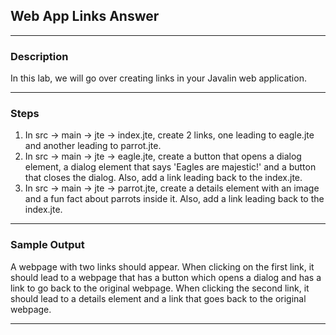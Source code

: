 ## Web App Links Answer
---
### Description
In this lab, we will go over creating links in your Javalin web application.

---
### Steps
1. In src -> main -> jte -> index.jte, create 2 links, one leading to eagle.jte and another leading to parrot.jte.
2. In src -> main -> jte -> eagle.jte, create a button that opens a dialog element, a dialog element that says 'Eagles are majestic!' and a button that closes the dialog. Also, add a link leading back to the index.jte.
3. In src -> main -> jte -> parrot.jte, create a details element with an image and a fun fact about parrots inside it. Also, add a link leading back to the index.jte.
---
### Sample Output

A webpage with two links should appear. When clicking on the first link, it should lead to a webpage that has a button which opens a dialog and has a link to go back to the original webpage. When clicking the second link, it should lead to a details element and a link that goes back to the original webpage.

---

